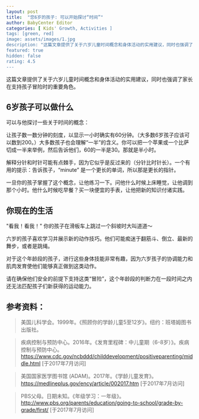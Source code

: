 ```yaml
---
layout: post
title:  "您6岁的孩子: 可以开始探讨“时间”"
author: BabyCenter Editor
categories: [ Kids' Growth, Activities ]
tags: [green, red]
image: assets/images/1.jpg
description: "这篇文章提供了关于六岁儿童时间概念和身体活动的实用建议，同时也强调了家长在支持孩子冒险时的重要角色。"
featured: true
hidden: false
rating: 4.5
---
```


这篇文章提供了关于六岁儿童时间概念和身体活动的实用建议，同时也强调了家长在支持孩子冒险时的重要角色。

## 6岁孩子可以做什么

可以与他探讨一些关于时间的概念：

让孩子数一数分钟的刻度，以显示一小时确实有60分钟。（大多数6岁孩子应该可以数到200。）大多数孩子也会理解“一半”的含义。你可以把一个苹果或一个比萨切成一半来举例，然后告诉他们，60的一半是30。那就是半小时。

解释分针和时针可能有点棘手，因为它似乎是反过来的（分针比时针长）。一个有用的提示：告诉孩子，“minute” 是一个更长的单词，所以那是更长的指针。

一旦你的孩子掌握了这个概念，让他练习一下。问他什么时候上床睡觉，让他调到那个小时。他什么时候吃早餐？买一块便宜的手表，让他把新的知识付诸实践。

## 你现在的生活

"看我！看我！" 你的孩子在滑板车上跳过一个斜坡时大叫道道～

六岁的孩子喜欢学习并展示新的动作技巧。他们可能痴迷于翻筋斗、倒立、最新的舞步，或者是跳绳。

对于这个年龄段的孩子，进行这些身体技能非常有趣，因为六岁孩子的协调能力和肌肉发育使他们能够真正做到这类动作。

请在确保他们安全的前提下支持这类“冒险”，这个年龄段的判断力在一段时间之内还无法匹配孩子们新获得的运动能力。

## 参考资料：

> 美国儿科学会。1999年。《照顾你的学龄儿童5至12岁》。纽约：班塔姆图书出版社。

> 疾病控制与预防中心。2016年。《发育里程碑：中儿童期（6-8岁）》。疾病控制与预防中心。https://www.cdc.gov/ncbddd/childdevelopment/positiveparenting/middle.html [于2017年7月访问]

> 美国国家医学图书馆 (ADAM)。2017年。《学龄儿童发育》。https://medlineplus.gov/ency/article/002017.htm [于2017年7月访问]

> PBS父母。日期未知。《年级学习：一年级》。http://www.pbs.org/parents/education/going-to-school/grade-by-grade/first/ [于2017年7月访问]